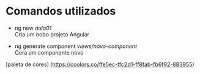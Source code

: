 # Comandos utilizados

- ng new <i>aula01</i>
<br> Cria um nobo projeto Angular

- ng generate component <i>views/novo-component</i>
<br> Gera um componente novo

[paleta de cores]
(https://coolors.co/ffe5ec-ffc2d1-ff8fab-fb6f92-883955)
